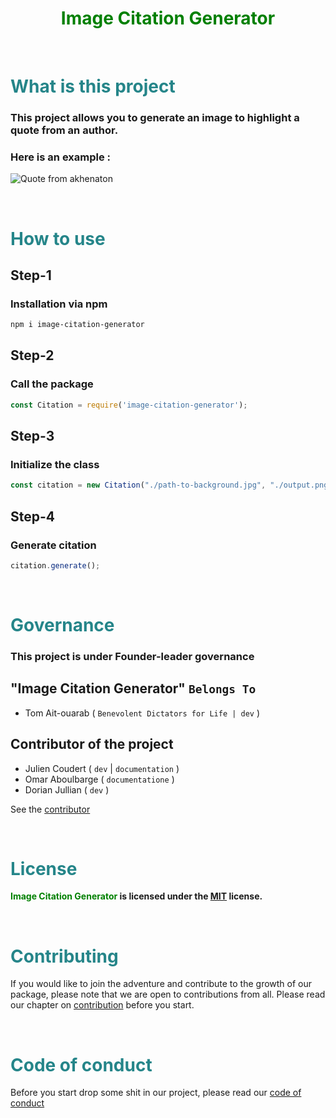 <div align="center">
<h1 style="color: green">Image Citation Generator</h1>
</div>

<br/>

# <span style="color: #258589">What is this project</span>

### This project allows you to generate an image to highlight a quote from an author.

### Here is an example :
![Quote from akhenaton](https://github.com/us3rT0m/image-citation-generator/blob/main/ressources/new-img.png)

<br/>

# <span style="color: #258589">How to use</span>

## Step-1

### Installation via npm

```bash
npm i image-citation-generator
```

## Step-2

### Call the package

```javascript
const Citation = require('image-citation-generator');
```

## Step-3

### Initialize the class

```javascript
const citation = new Citation("./path-to-background.jpg", "./output.png", "Author", "Citation", "[black or white]");
```

## Step-4

### Generate citation

```javascript
citation.generate();
```

<br/>

# <span style="color: #258589">Governance</span>

### This project is under Founder-leader governance

## **"Image Citation Generator"**  `Belongs To`

* Tom Ait-ouarab ( `Benevolent Dictators for Life | dev` )

## **Contributor of the project**

* Julien Coudert ( `dev` | `documentation` )
* Omar Aboulbarge ( `documentatione` )
* Dorian Jullian ( `dev` )

See the [contributor](https://github.com/us3rT0m/image-citation-generator/graphs/contributors)

<br/>

# <span style="color: #258589">License</span>

**<span style="color: green">Image Citation Generator</span> is licensed under the [MIT](https://github.com/us3rT0m/image-citation-generator/blob/main/LICENSE) license.**

<br/>

# <span style="color: #258589">Contributing</span>

If you would like to join the adventure and contribute to the growth of our package, please note that we are open to contributions from all. 
Please read our chapter on [contribution](https://github.com/us3rT0m/image-citation-generator/blob/main/CONTRIBUTING.md) before you start.

<br/>

# <span style="color: #258589">Code of conduct</span>

Before you start drop some shit in our project, please read our [code of conduct](https://github.com/us3rT0m/image-citation-generator/blob/main/CODE_OF_CONDUCT.md)